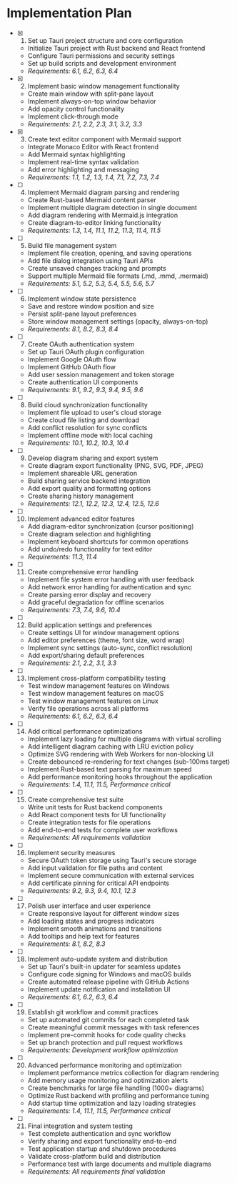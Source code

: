# Implementation Plan

- [x] 1. Set up Tauri project structure and core configuration
  - Initialize Tauri project with Rust backend and React frontend
  - Configure Tauri permissions and security settings
  - Set up build scripts and development environment
  - _Requirements: 6.1, 6.2, 6.3, 6.4_

- [x] 2. Implement basic window management functionality
  - Create main window with split-pane layout
  - Implement always-on-top window behavior
  - Add opacity control functionality
  - Implement click-through mode
  - _Requirements: 2.1, 2.2, 2.3, 3.1, 3.2, 3.3_

- [x] 3. Create text editor component with Mermaid support





  - Integrate Monaco Editor with React frontend
  - Add Mermaid syntax highlighting
  - Implement real-time syntax validation
  - Add error highlighting and messaging
  - _Requirements: 1.1, 1.2, 1.3, 1.4, 7.1, 7.2, 7.3, 7.4_

- [ ] 4. Implement Mermaid diagram parsing and rendering
  - Create Rust-based Mermaid content parser
  - Implement multiple diagram detection in single document
  - Add diagram rendering with Mermaid.js integration
  - Create diagram-to-editor linking functionality
  - _Requirements: 1.3, 1.4, 11.1, 11.2, 11.3, 11.4, 11.5_

- [ ] 5. Build file management system
  - Implement file creation, opening, and saving operations
  - Add file dialog integration using Tauri APIs
  - Create unsaved changes tracking and prompts
  - Support multiple Mermaid file formats (.md, .mmd, .mermaid)
  - _Requirements: 5.1, 5.2, 5.3, 5.4, 5.5, 5.6, 5.7_

- [ ] 6. Implement window state persistence
  - Save and restore window position and size
  - Persist split-pane layout preferences
  - Store window management settings (opacity, always-on-top)
  - _Requirements: 8.1, 8.2, 8.3, 8.4_

- [ ] 7. Create OAuth authentication system
  - Set up Tauri OAuth plugin configuration
  - Implement Google OAuth flow
  - Implement GitHub OAuth flow
  - Add user session management and token storage
  - Create authentication UI components
  - _Requirements: 9.1, 9.2, 9.3, 9.4, 9.5, 9.6_

- [ ] 8. Build cloud synchronization functionality
  - Implement file upload to user's cloud storage
  - Create cloud file listing and download
  - Add conflict resolution for sync conflicts
  - Implement offline mode with local caching
  - _Requirements: 10.1, 10.2, 10.3, 10.4_

- [ ] 9. Develop diagram sharing and export system
  - Create diagram export functionality (PNG, SVG, PDF, JPEG)
  - Implement shareable URL generation
  - Build sharing service backend integration
  - Add export quality and formatting options
  - Create sharing history management
  - _Requirements: 12.1, 12.2, 12.3, 12.4, 12.5, 12.6_

- [ ] 10. Implement advanced editor features
  - Add diagram-editor synchronization (cursor positioning)
  - Create diagram selection and highlighting
  - Implement keyboard shortcuts for common operations
  - Add undo/redo functionality for text editor
  - _Requirements: 11.3, 11.4_

- [ ] 11. Create comprehensive error handling
  - Implement file system error handling with user feedback
  - Add network error handling for authentication and sync
  - Create parsing error display and recovery
  - Add graceful degradation for offline scenarios
  - _Requirements: 7.3, 7.4, 9.6, 10.4_

- [ ] 12. Build application settings and preferences
  - Create settings UI for window management options
  - Add editor preferences (theme, font size, word wrap)
  - Implement sync settings (auto-sync, conflict resolution)
  - Add export/sharing default preferences
  - _Requirements: 2.1, 2.2, 3.1, 3.3_

- [ ] 13. Implement cross-platform compatibility testing
  - Test window management features on Windows
  - Test window management features on macOS
  - Test window management features on Linux
  - Verify file operations across all platforms
  - _Requirements: 6.1, 6.2, 6.3, 6.4_

- [ ] 14. Add critical performance optimizations
  - Implement lazy loading for multiple diagrams with virtual scrolling
  - Add intelligent diagram caching with LRU eviction policy
  - Optimize SVG rendering with Web Workers for non-blocking UI
  - Create debounced re-rendering for text changes (sub-100ms target)
  - Implement Rust-based text parsing for maximum speed
  - Add performance monitoring hooks throughout the application
  - _Requirements: 1.4, 11.1, 11.5, Performance critical_

- [ ] 15. Create comprehensive test suite
  - Write unit tests for Rust backend components
  - Add React component tests for UI functionality
  - Create integration tests for file operations
  - Add end-to-end tests for complete user workflows
  - _Requirements: All requirements validation_

- [ ] 16. Implement security measures
  - Secure OAuth token storage using Tauri's secure storage
  - Add input validation for file paths and content
  - Implement secure communication with external services
  - Add certificate pinning for critical API endpoints
  - _Requirements: 9.2, 9.3, 9.4, 10.1, 12.3_

- [ ] 17. Polish user interface and user experience
  - Create responsive layout for different window sizes
  - Add loading states and progress indicators
  - Implement smooth animations and transitions
  - Add tooltips and help text for features
  - _Requirements: 8.1, 8.2, 8.3_

- [ ] 18. Implement auto-update system and distribution
  - Set up Tauri's built-in updater for seamless updates
  - Configure code signing for Windows and macOS builds
  - Create automated release pipeline with GitHub Actions
  - Implement update notification and installation UI
  - _Requirements: 6.1, 6.2, 6.3, 6.4_

- [ ] 19. Establish git workflow and commit practices
  - Set up automated git commits for each completed task
  - Create meaningful commit messages with task references
  - Implement pre-commit hooks for code quality checks
  - Set up branch protection and pull request workflows
  - _Requirements: Development workflow optimization_

- [ ] 20. Advanced performance monitoring and optimization
  - Implement performance metrics collection for diagram rendering
  - Add memory usage monitoring and optimization alerts
  - Create benchmarks for large file handling (1000+ diagrams)
  - Optimize Rust backend with profiling and performance tuning
  - Add startup time optimization and lazy loading strategies
  - _Requirements: 1.4, 11.1, 11.5, Performance critical_

- [ ] 21. Final integration and system testing
  - Test complete authentication and sync workflow
  - Verify sharing and export functionality end-to-end
  - Test application startup and shutdown procedures
  - Validate cross-platform build and distribution
  - Performance test with large documents and multiple diagrams
  - _Requirements: All requirements final validation_